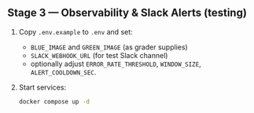 ## Stage 3 — Observability & Slack Alerts (testing)

1. Copy `.env.example` to `.env` and set:
   - `BLUE_IMAGE` and `GREEN_IMAGE` (as grader supplies)
   - `SLACK_WEBHOOK_URL` (for test Slack channel)
   - optionally adjust `ERROR_RATE_THRESHOLD`, `WINDOW_SIZE`, `ALERT_COOLDOWN_SEC`.

2. Start services:
   ```bash
   docker compose up -d

